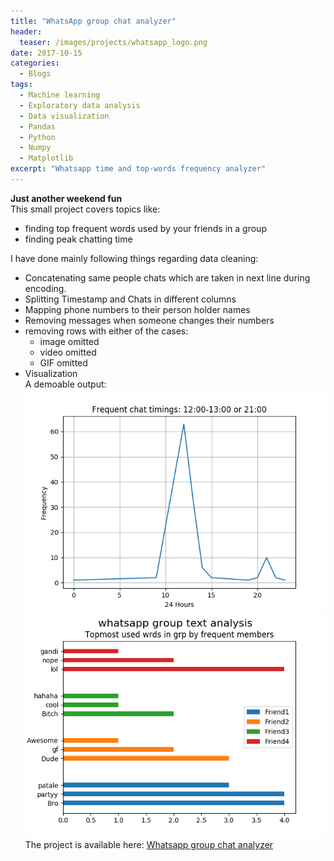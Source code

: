 ```yaml
---
title: "WhatsApp group chat analyzer"
header:
  teaser: /images/projects/whatsapp_logo.png
date: 2017-10-15
categories:
  - Blogs
tags: 
  - Machine learning
  - Exploratory data analysis
  - Data visualization
  - Pandas
  - Python
  - Numpy
  - Matplotlib
excerpt: "Whatsapp time and top-words frequency analyzer"
---
```


**Just another weekend fun**  
This small project covers topics like:
* finding top frequent words used by your friends in a group 
* finding peak chatting time


I have done mainly following things regarding data cleaning:
* Concatenating same people chats which are taken in next line during encoding. 
* Splitting Timestamp and Chats in different columns
* Mapping phone numbers to their person holder names
* Removing messages when someone changes their numbers
* removing rows with either of the cases:
    - image omitted
    - video omitted
    - GIF omitted
* Visualization  
A demoable output:  
![Final result of a day](/images/projects/whatsapp_chat_freq.png)  
![Final result of a day](/images/projects/whatsapp_top_words.png)
The project is available here: [Whatsapp group chat analyzer](https://github.com/vivekec/datascience/tree/gh-pages/projects/misc/whatsapp_msg_analyser)
